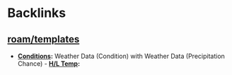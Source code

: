 
# Backlinks
## [roam/templates](<roam/templates.md>)
- **[Conditions](<../Conditions.md>):** Weather Data (Condition) with Weather Data (Precipitation Chance)
                    - **[H/L Temp](<../H/L Temp.md>):**

